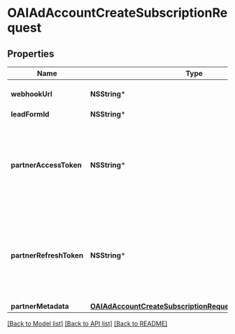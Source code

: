 # OAIAdAccountCreateSubscriptionRequest

## Properties
Name | Type | Description | Notes
------------ | ------------- | ------------- | -------------
**webhookUrl** | **NSString*** | Standard HTTPS webhook URL. | 
**leadFormId** | **NSString*** | Lead form ID. | [optional] 
**partnerAccessToken** | **NSString*** | Partner access token. Only for clients that requires authentication. We recommend to avoid this param. | [optional] 
**partnerRefreshToken** | **NSString*** | Partner refresh token. Only for clients that requires authentication. We recommend to avoid this param. | [optional] 
**partnerMetadata** | [**OAIAdAccountCreateSubscriptionRequestPartnerMetadata***](OAIAdAccountCreateSubscriptionRequestPartnerMetadata.md) |  | [optional] 

[[Back to Model list]](../README.md#documentation-for-models) [[Back to API list]](../README.md#documentation-for-api-endpoints) [[Back to README]](../README.md)



